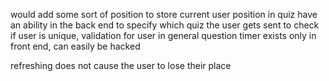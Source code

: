 would add some sort of position to store current user position in quiz
have an ability in the back end to specify which quiz the user gets sent to
check if user is unique, validation for user in general
question timer exists only in front end, can easily be hacked

refreshing does not cause the user to lose their place